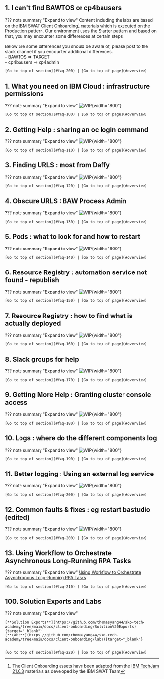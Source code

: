 

## 1. I can't find BAWTOS or cp4bausers
<a name="faq-200"></a>
??? note summary "Expand to view"
    Content including the labs are based on the IBM SWAT Client Onboarding[^1] materials which is executed on the Production pattern.  Our environment uses the Starter pattern and based on that, you may encounter some differences at certain steps.  
    <br>
    Below are some differences you should be aware of, please post to the slack channel if you encounter additional differences.  
    - BAWTOS => TARGET  
    - cp4bausers => cp4admin  
    
    [Go to top of section](#faq-200) | [Go to top of page](#overview)

[^1]:
    The Client Onboarding assets have been adapted from the
    <a href="https://github.com/IBM/cp4ba-labs/tree/main/21.0.3" target="_blank">IBM TechJam 21.0.3</a>
    materials as developed by the IBM SWAT Team  

## 1. What you need on IBM Cloud : infrastructure permissions
<a name="faq-100"></a>
??? note summary "Expand to view"
    ![WIP](../src/images/wip2.jpg){width="800"}     

    [Go to top of section](#faq-100) | [Go to top of page](#overview)

## 2. Getting Help : sharing an oc login command
<a name="faq-110"></a>
??? note summary "Expand to view"
    ![WIP](../src/images/wip2.jpg){width="800"}     
    
    [Go to top of section](#faq-110) | [Go to top of page](#overview)

## 3. Finding URLS : most from Daffy
<a name="faq-120"></a>
??? note summary "Expand to view"
    ![WIP](../src/images/wip2.jpg){width="800"}     
     
    [Go to top of section](#faq-120) | [Go to top of page](#overview)

## 4. Obscure URLS : BAW Process Admin
<a name="faq-130"></a>
??? note summary "Expand to view"
    ![WIP](../src/images/wip2.jpg){width="800"}     
         
    [Go to top of section](#faq-130) | [Go to top of page](#overview)

## 5. Pods : what to look for and how to restart
<a name="faq-140"></a>
??? note summary "Expand to view"
    ![WIP](../src/images/wip2.jpg){width="800"}     
         
    [Go to top of section](#faq-140) | [Go to top of page](#overview)

## 6. Resource Registry : automation service not found - republish
<a name="faq-150"></a>
??? note summary "Expand to view"
    ![WIP](../src/images/wip2.jpg){width="800"}     
         
    [Go to top of section](#faq-150) | [Go to top of page](#overview)

## 7. Resource Registry : how to find what is actually deployed
<a name="faq-160"></a>
??? note summary "Expand to view"
    ![WIP](../src/images/wip2.jpg){width="800"}     
     
    [Go to top of section](#faq-160) | [Go to top of page](#overview)

## 8. Slack groups for help
<a name="faq-170"></a>
??? note summary "Expand to view"
    ![WIP](../src/images/wip2.jpg){width="800"}     
     
    [Go to top of section](#faq-170) | [Go to top of page](#overview)

## 9. Getting More Help : Granting cluster console access
<a name="faq-180"></a>
??? note summary "Expand to view"
    ![WIP](../src/images/wip2.jpg){width="800"}     
     
    [Go to top of section](#faq-180) | [Go to top of page](#overview)

## 10. Logs : where do the different components log
<a name="faq-190"></a>
??? note summary "Expand to view"
    ![WIP](../src/images/wip2.jpg){width="800"}     

    [Go to top of section](#faq-190) | [Go to top of page](#overview)

## 11. Better logging : Using an external log service
<a name="faq-100"></a>
??? note summary "Expand to view"
    ![WIP](../src/images/wip2.jpg){width="800"}     
     
    [Go to top of section](#faq-200) | [Go to top of page](#overview)

## 12. Common faults & fixes : eg restart bastudio (edited)
<a name="faq-100"></a>
??? note summary "Expand to view"
    ![WIP](../src/images/wip2.jpg){width="800"}     
     
    [Go to top of section](#faq-200) | [Go to top of page](#overview)

## 13. Using Workflow to Orchestrate Asynchronous Long-Running RPA Tasks
??? note summary "Expand to view"
    <a href="https://ibm.box.com/v/ASYNC-RPA-INVOKE-LAB" target="_blank">Using Workflow to Orchestrate Asynchronous Long-Running RPA Tasks</a>   
     
    [Go to top of section](#faq-210) | [Go to top of page](#overview)

## 100. Solution Exports and Labs
??? note summary "Expand to view"

    [**Solution Exports**](https://github.com/thomasyang44/sko-tech-academy/tree/main/docs/client-onboarding/Solution%20Exports){target="_blank"}  
    [**Labs**](https://github.com/thomasyang44/sko-tech-academy/tree/main/docs/client-onboarding/labs){target="_blank"}  

     
    [Go to top of section](#faq-220) | [Go to top of page](#overview)
